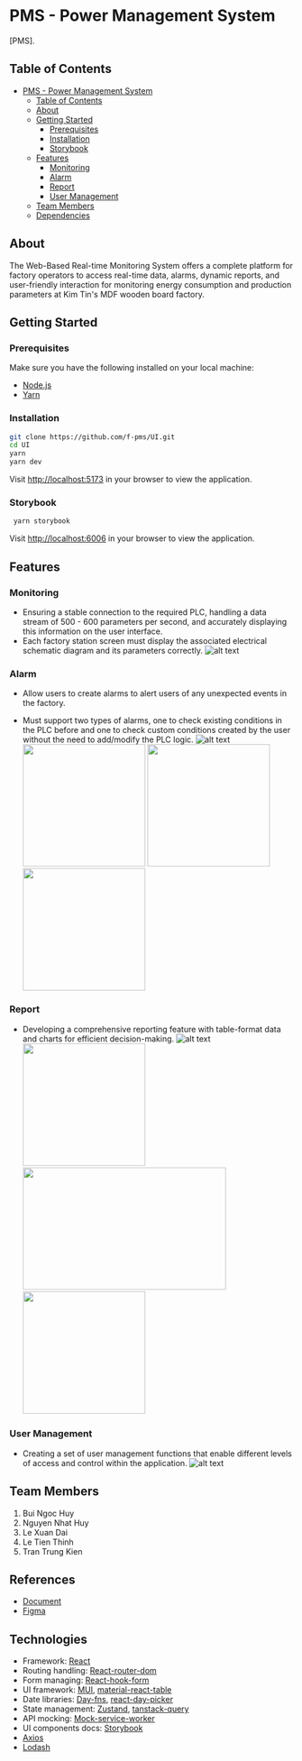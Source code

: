 # PMS - Power Management System

[PMS].

## Table of Contents

- [PMS - Power Management System](#pms---power-management-system)
  - [Table of Contents](#table-of-contents)
  - [About](#about)
  - [Getting Started](#getting-started)
    - [Prerequisites](#prerequisites)
    - [Installation](#installation)
    - [Storybook](#storybook)
  - [Features](#features)
    - [Monitoring](#monitoring)
    - [Alarm](#alarm)
    - [Report](#report)
    - [User Management](#user-management)
  - [Team Members](#team-members)
  - [Dependencies](#dependencies)

## About

The Web-Based Real-time Monitoring System offers a complete platform for factory operators to access real-time data, alarms, dynamic reports, and user-friendly interaction for monitoring energy consumption and production parameters at Kim Tin's MDF wooden board factory.


## Getting Started

### Prerequisites

Make sure you have the following installed on your local machine:

- [Node.js](https://nodejs.org/)
- [Yarn](https://yarnpkg.com/)

### Installation

```bash
git clone https://github.com/f-pms/UI.git
cd UI
yarn
yarn dev
```

Visit <http://localhost:5173> in your browser to view the application.

### Storybook

```bash
 yarn storybook
```

Visit <http://localhost:6006> in your browser to view the application.

## Features

### Monitoring

- Ensuring a stable connection to the required PLC, handling a data stream of 500 - 600 parameters per second, and accurately displaying this information on the user interface. 
- Each factory station screen must display the associated electrical schematic diagram and its parameters correctly.
  ![alt text](https://github.com/f-pms/UI/blob/lxd/readme/docs/screenshots/monitoring-page.png?raw=true)

### Alarm

- Allow users to create alarms to alert users of any unexpected events in the factory. 

- Must support two types of alarms, one to check existing conditions in the PLC before and one to check custom conditions created by the user without the need to add/modify the PLC logic.
  ![alt text](https://github.com/f-pms/UI/blob/lxd/readme/docs/screenshots/alarm-trigger.png?raw=true)
<img src="https://github.com/f-pms/UI/blob/lxd/readme/docs/screenshots/create-alarm.png?raw=true" width="auto" height="217" />&nbsp;<img src="https://github.com/f-pms/UI/blob/lxd/readme/docs/screenshots/create-alarm-2.png?raw=true" width="auto" height="217" />&nbsp;<img src="https://github.com/f-pms/UI/blob/lxd/readme/docs/screenshots/create-alarm-3.png?raw=true" width="auto" height="217" />

### Report

- Developing a comprehensive reporting feature with table-format data and charts for efficient decision-making.
![alt text](https://github.com/f-pms/UI/blob/lxd/readme/docs/screenshots/report-history.png?raw=true)
<img src="https://github.com/f-pms/UI/blob/lxd/readme/docs/screenshots/statistic-multi-day.png?raw=true" width="auto" height="217" />&nbsp;
<img src="https://github.com/f-pms/UI/blob/lxd/readme/docs/screenshots/report-detail-1.png?raw=true" width="360" height="217" />&nbsp;
<img src="https://github.com/f-pms/UI/blob/lxd/readme/docs/screenshots/report-details-2.png?raw=true" width="auto" height="217" />&nbsp;


### User Management

- Creating a set of user management functions that enable different levels of access and control within the application.
![alt text](https://github.com/f-pms/UI/blob/lxd/readme/docs/screenshots/update-user.png?raw=true)


## Team Members

1. Bui Ngoc Huy
2. Nguyen Nhat Huy
3. Le Xuan Dai
4. Le Tien Thinh
5. Tran Trung Kien

## References
- [Document](https://drive.google.com/file/d/1URseOjYrdd3Qn5NXVN8yzgDO1KKh8BUC/view?usp=drive_link)
- [Figma](https://www.figma.com/design/O6SidbR8cM8DP7ldM2ZKFm/Design?node-id=0%3A1&t=GNOZ19iqsfV9XzL6-1)

## Technologies

- Framework: [React](https://react.dev/)
- Routing handling: [React-router-dom](https://reactrouter.com/en/main)
- Form managing: [React-hook-form](https://react-hook-form.com/)
- UI framework: [MUI](https://mui.com/), [material-react-table](https://www.material-react-table.com/)
- Date libraries: [Day-fns](https://date-fns.org/), [react-day-picker](https://react-day-picker.js.org/)
- State management: [Zustand](https://github.com/pmndrs/zustand), [tanstack-query](https://tanstack.com/query/latest)
- API mocking: [Mock-service-worker](https://mswjs.io/)
- UI components docs: [Storybook](https://storybook.js.org/)
- [Axios](https://axios-http.com/)
- [Lodash](https://lodash.com/)
